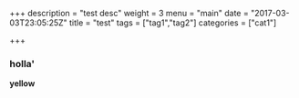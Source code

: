 +++
description = "test desc"
weight = 3
menu = "main"
date = "2017-03-03T23:05:25Z"
title = "test"
tags = ["tag1","tag2"]
categories = ["cat1"]

+++

### holla'

**yellow**

